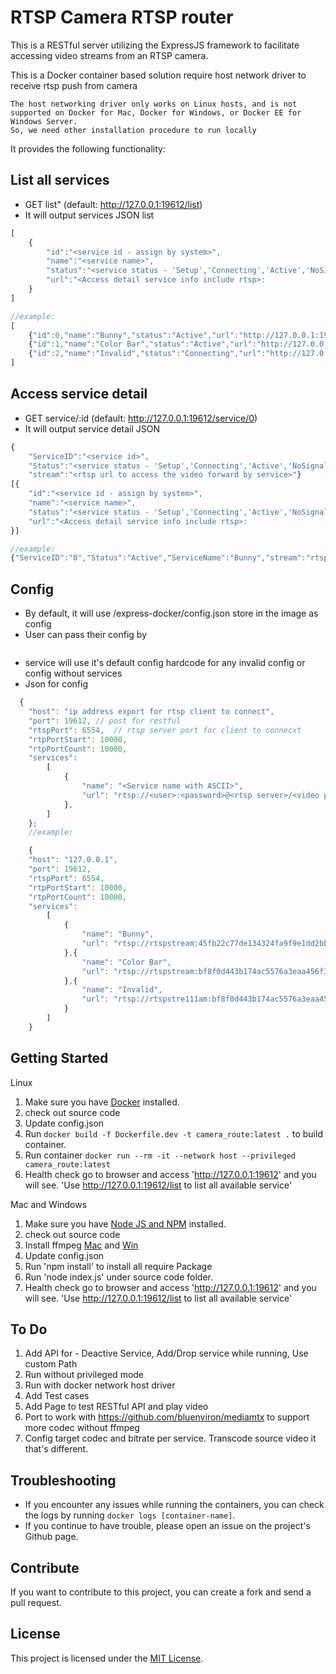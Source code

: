 # RTSP Camera RTSP router 

This is a RESTful server utilizing the ExpressJS framework to facilitate accessing video streams from an RTSP camera.

This is a Docker container based solution require host network driver to receive rtsp push from camera
```
The host networking driver only works on Linux hosts, and is not supported on Docker for Mac, Docker for Windows, or Docker EE for Windows Server.
So, we need other installation procedure to run locally
```
It provides the following functionality:
## List all services
- GET list" (default: http://127.0.0.1:19612/list)
- It will output services JSON list

```javascript 
[
    {
        "id":"<service id - assign by system>",
        "name":"<service name>",
        "status":"<service status - 'Setup','Connecting','Active','NoSignal','End'>",
        "url":"<Access detail service info include rtsp>:
    }
]

//example:
[
    {"id":0,"name":"Bunny","status":"Active","url":"http://127.0.0.1:19612/service/0"},
    {"id":1,"name":"Color Bar","status":"Active","url":"http://127.0.0.1:19612/service/1"},
    {"id":2,"name":"Invalid","status":"Connecting","url":"http://127.0.0.1:19612/service/2"}
]
```

## Access service detail
- GET service/:id (default: http://127.0.0.1:19612/service/0)
- It will output service detail JSON 

```javascript
{
    "ServiceID":"<service id>",
    "Status":"<service status - 'Setup','Connecting','Active','NoSignal','End'>","ServiceName":"<service name>",
    "stream":"<rtsp url to access the video forward by service>"}
[{
    "id":"<service id - assign by system>",
    "name":"<service name>",
    "status":"<service status - 'Setup','Connecting','Active','NoSignal','End'>",
    "url":"<Access detail service info include rtsp>:
}]

//example:
{"ServiceID":"0","Status":"Active","ServiceName":"Bunny","stream":"rtsp://127.0.0.1:6554/0"}
```

## Config

- By default, it will use /express-docker/config.json store in the image as config
- User can pass their config by 
```docker run --rm -it --network host --privileged -v <path of config.json>:/express-docker/config.json camera_route:latest
```
- service will use it's default config hardcode for any invalid config or config without services
- Json for config 

```javascript 
  {
    "host": "ip address export for rtsp client to connect",
    "port": 19612, // post for restful
    "rtspPort": 6554,  // rtsp server port for client to connecxt
    "rtpPortStart": 10000,
    "rtpPortCount": 10000,
    "services": 
        [ 
            {
                "name": "<Service name with ASCII>",
                "url": "rtsp://<user>:<password>@<rtsp server>/<video path>"
            },
        ]
    };
    //example:

    {
    "host": "127.0.0.1",
    "port": 19612,
    "rtspPort": 6554,
    "rtpPortStart": 10000,
    "rtpPortCount": 10000,
    "services": 
        [ 
            {
                "name": "Bunny",
                "url": "rtsp://rtspstream:45fb22c77de134324fa9f9e1dd2bbb1e@zephyr.rtsp.stream/movie"
            },{
                "name": "Color Bar",
                "url": "rtsp://rtspstream:bf8f0d443b174ac5576a3eaa456f38c6@zephyr.rtsp.stream/pattern"
            },{
                "name": "Invalid",
                "url": "rtsp://rtspstre111am:bf8f0d443b174ac5576a3eaa456f38c6@zephyr.rtsp.stream/pattern"
            }
        ]
    }

```

## Getting Started

Linux 
1. Make sure you have [Docker](https://www.docker.com/) installed.
2. check out source code
3. Update config.json
4. Run `docker build -f Dockerfile.dev -t camera_route:latest .` to build container.
5. Run container `docker run --rm -it --network host --privileged camera_route:latest`
6. Health check go to browser and access 'http://127.0.0.1:19612' and you will see. 'Use http://127.0.0.1:19612/list to list all available service'

Mac and Windows
1. Make sure you have [Node JS and NPM](https://nodejs.org/en/download/) installed.
2. check out source code
3. Install ffmpeg [Mac](https://phoenixnap.com/kb/ffmpeg-mac) and [Win](https://phoenixnap.com/kb/ffmpeg-windows)
4. Update config.json
5. Run 'npm install' to install all require Package
6. Run 'node index.js' under source code folder.
7. Health check go to browser and access 'http://127.0.0.1:19612' and you will see. 'Use http://127.0.0.1:19612/list to list all available service'

## To Do
1. Add API for - Deactive Service, Add/Drop service while running, Use custom Path
2. Run without privileged mode
3. Run with docker network host driver
4. Add Test cases
5. Add Page to test RESTful API and play video
6. Port to work with https://github.com/bluenviron/mediamtx to support more codec without ffmpeg
7. Config target codec and bitrate per service. Transcode source video it that's different.

## Troubleshooting

- If you encounter any issues while running the containers, you can check the logs by running `docker logs [container-name]`.
- If you continue to have trouble, please open an issue on the project's Github page.

## Contribute

If you want to contribute to this project, you can create a fork and send a pull request.

## License

This project is licensed under the [MIT License](https://opensource.org/licenses/MIT).


